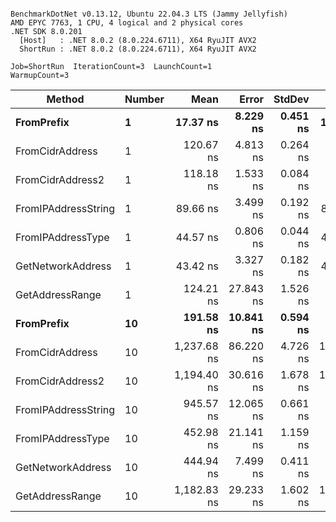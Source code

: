 ```

BenchmarkDotNet v0.13.12, Ubuntu 22.04.3 LTS (Jammy Jellyfish)
AMD EPYC 7763, 1 CPU, 4 logical and 2 physical cores
.NET SDK 8.0.201
  [Host]   : .NET 8.0.2 (8.0.224.6711), X64 RyuJIT AVX2
  ShortRun : .NET 8.0.2 (8.0.224.6711), X64 RyuJIT AVX2

Job=ShortRun  IterationCount=3  LaunchCount=1  
WarmupCount=3  

```
| Method              | Number | Mean        | Error     | StdDev   | Min         | Max         | Gen0   | Allocated |
|-------------------- |------- |------------:|----------:|---------:|------------:|------------:|-------:|----------:|
| **FromPrefix**          | **1**      |    **17.37 ns** |  **8.229 ns** | **0.451 ns** |    **17.10 ns** |    **17.89 ns** | **0.0007** |      **56 B** |
| FromCidrAddress     | 1      |   120.67 ns |  4.813 ns | 0.264 ns |   120.37 ns |   120.84 ns | 0.0012 |     112 B |
| FromCidrAddress2    | 1      |   118.18 ns |  1.533 ns | 0.084 ns |   118.12 ns |   118.27 ns | 0.0012 |     112 B |
| FromIPAddressString | 1      |    89.66 ns |  3.499 ns | 0.192 ns |    89.47 ns |    89.85 ns | 0.0006 |      56 B |
| FromIPAddressType   | 1      |    44.57 ns |  0.806 ns | 0.044 ns |    44.54 ns |    44.62 ns | 0.0010 |      88 B |
| GetNetworkAddress   | 1      |    43.42 ns |  3.327 ns | 0.182 ns |    43.21 ns |    43.53 ns | 0.0007 |      56 B |
| GetAddressRange     | 1      |   124.21 ns | 27.843 ns | 1.526 ns |   122.88 ns |   125.88 ns | 0.0019 |     168 B |
| **FromPrefix**          | **10**     |   **191.58 ns** | **10.841 ns** | **0.594 ns** |   **191.02 ns** |   **192.21 ns** | **0.0067** |     **560 B** |
| FromCidrAddress     | 10     | 1,237.68 ns | 86.220 ns | 4.726 ns | 1,233.00 ns | 1,242.45 ns | 0.0134 |    1120 B |
| FromCidrAddress2    | 10     | 1,194.40 ns | 30.616 ns | 1.678 ns | 1,192.60 ns | 1,195.92 ns | 0.0134 |    1120 B |
| FromIPAddressString | 10     |   945.57 ns | 12.065 ns | 0.661 ns |   944.81 ns |   945.98 ns | 0.0067 |     560 B |
| FromIPAddressType   | 10     |   452.98 ns | 21.141 ns | 1.159 ns |   451.70 ns |   453.97 ns | 0.0105 |     880 B |
| GetNetworkAddress   | 10     |   444.94 ns |  7.499 ns | 0.411 ns |   444.58 ns |   445.39 ns | 0.0067 |     560 B |
| GetAddressRange     | 10     | 1,182.83 ns | 29.233 ns | 1.602 ns | 1,181.71 ns | 1,184.67 ns | 0.0191 |    1680 B |
